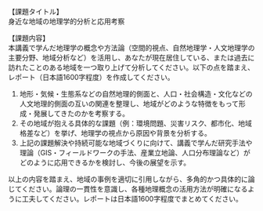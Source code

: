 【課題タイトル】  
身近な地域の地理学的分析と応用考察

【課題内容】  
本講義で学んだ地理学の概念や方法論（空間的視点、自然地理学・人文地理学の主要分野、地域分析など）を活用し、あなたが現在居住している、または過去に訪れたことのある地域を一つ取り上げて分析してください。以下の点を踏まえ、レポート（日本語1600字程度）を作成してください。

1. 地形・気候・生態系などの自然地理的側面と、人口・社会構造・文化などの人文地理的側面の互いの関連を整理し、地域がどのような特徴をもって形成・発展してきたのかを考察する。  
2. その地域が抱える具体的な課題（例：環境問題、災害リスク、都市化、地域格差など）を挙げ、地理学の視点から原因や背景を分析する。  
3. 上記の課題解決や持続可能な地域づくりに向けて、講義で学んだ研究手法や理論（GIS・フィールドワークの手法、産業立地論、人口分布理論など）がどのように応用できるかを検討し、今後の展望を示す。

以上の内容を踏まえ、地域の事例を適切に引用しながら、多角的かつ具体的に論じてください。論理の一貫性を意識し、各種地理概念の活用方法が明確になるように工夫してください。レポートは日本語1600字程度でまとめてください。